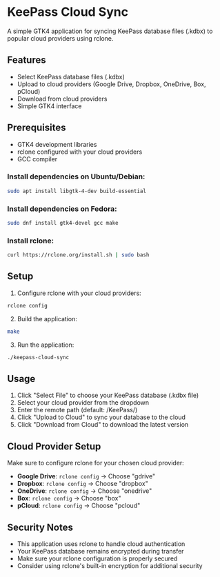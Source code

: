 # KeePass Cloud Sync

A simple GTK4 application for syncing KeePass database files (.kdbx) to popular cloud providers using rclone.

## Features

- Select KeePass database files (.kdbx)
- Upload to cloud providers (Google Drive, Dropbox, OneDrive, Box, pCloud)
- Download from cloud providers
- Simple GTK4 interface

## Prerequisites

- GTK4 development libraries
- rclone configured with your cloud providers
- GCC compiler

### Install dependencies on Ubuntu/Debian:
```bash
sudo apt install libgtk-4-dev build-essential
```

### Install dependencies on Fedora:
```bash
sudo dnf install gtk4-devel gcc make
```

### Install rclone:
```bash
curl https://rclone.org/install.sh | sudo bash
```

## Setup

1. Configure rclone with your cloud providers:
```bash
rclone config
```

2. Build the application:
```bash
make
```

3. Run the application:
```bash
./keepass-cloud-sync
```

## Usage

1. Click "Select File" to choose your KeePass database (.kdbx file)
2. Select your cloud provider from the dropdown
3. Enter the remote path (default: /KeePass/)
4. Click "Upload to Cloud" to sync your database to the cloud
5. Click "Download from Cloud" to download the latest version

## Cloud Provider Setup

Make sure to configure rclone for your chosen cloud provider:

- **Google Drive**: `rclone config` → Choose "gdrive"
- **Dropbox**: `rclone config` → Choose "dropbox"  
- **OneDrive**: `rclone config` → Choose "onedrive"
- **Box**: `rclone config` → Choose "box"
- **pCloud**: `rclone config` → Choose "pcloud"

## Security Notes

- This application uses rclone to handle cloud authentication
- Your KeePass database remains encrypted during transfer
- Make sure your rclone configuration is properly secured
- Consider using rclone's built-in encryption for additional security